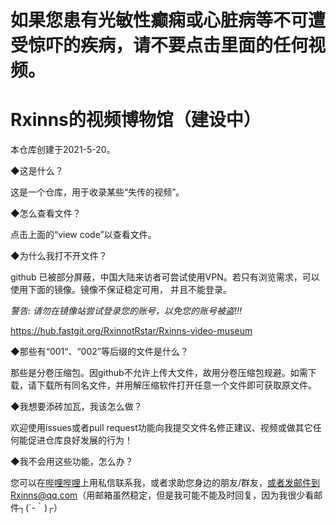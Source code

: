 # 如果您患有光敏性癫痫或心脏病等不可遭受惊吓的疾病，请不要点击里面的任何视频。

# Rxinns的视频博物馆（建设中）
本仓库创建于2021-5-20。

◆这是什么？

这是一个仓库，用于收录某些“失传的视频”。



◆怎么查看文件？

点击上面的“view code”以查看文件。



◆为什么我打不开文件？

github 已被部分屏蔽，中国大陆来访者可尝试使用VPN。若只有浏览需求，可以使用下面的镜像。镜像不保证稳定可用， 并且不能登录。

*警告: 请勿在镜像站尝试登录您的账号，以免您的账号被盗!!!*

https://hub.fastgit.org/RxinnotRstar/Rxinns-video-museum



◆那些有“001“、“002”等后缀的文件是什么？

那些是分卷压缩包。因github不允许上传大文件，故用分卷压缩包规避。如需下载，请下载所有同名文件，并用解压缩软件打开任意一个文件即可获取原文件。



◆我想要添砖加瓦，我该怎么做？

欢迎使用issues或者pull request功能向我提交文件名修正建议、视频或做其它任何能促进仓库良好发展的行为！



◆我不会用这些功能，怎么办？

您可以在[哔哩哔哩](https://space.bilibili.com/345904110)上用私信联系我，或者求助您身边的朋友/群友，或者发邮件到Rxinns@qq.com（用邮箱虽然稳定，但是我可能不能及时回复，因为我很少看邮件┐(´-｀)┌）
